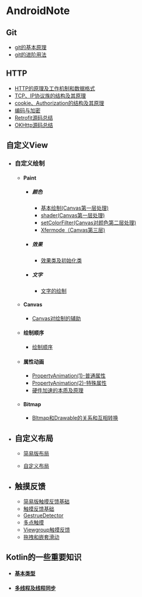 # AndroidNote

## Git

* [git的基本原理](git/git的基本原理.md)
* [git的进阶用法](git/git的进阶用法.md)

## HTTP

 * [HTTP的原理及工作机制和数据格式](网络/HTTP.md)
 * [TCP、IP协议族的结构及其原理](网络/TCP、IP协议族.md)
 * [cookie、Authorization的结构及其原理](网络/cookie、Authorization.md)
 * [编码与加密](网络/编码与加密.md)
 * [Retrofit源码总结](网络/Retrofit源码总结.md)
 * [OKHttp源码总结](网络/OKHttp源码总结.md)

 ## 自定义View

- ### 自定义绘制

  - #### Paint

    - ##### 颜色

      - [基本绘制(Canvas第一层处理)](自定义View/基本绘制(Canvas第一层处理).md)
      - [shader(Canvas第一层处理)](自定义View/shader(Canvas第一层处理).md)
      - [setColorFilter(Canvas对颜色第二层处理)](自定义View/setColorFilter(Canvas对颜色第二层处理).md)
      - [Xfermode（Canvas第三层)](自定义View/Xfermode(Canvas第三层).md)

    - ##### 效果

      - [效果类及初始化类](自定义View/效果类及初始化类.md)

    - ##### 文字

      - [文字的绘制](自定义View/文字的绘制.md)

  - #### Canvas

    - [Canvas对绘制的辅助](自定义View/Canvas对绘制的辅助.md)

  - #### 绘制顺序

    - [绘制顺序](自定义View/绘制顺序.md)

  - #### 属性动画

    - [PropertyAnimation(1)-普通属性](自定义View/PropertyAnimation(1).md)
    - [PropertyAnimation(2)-特殊属性](自定义View/PropertyAnimation(2).md)
    - [硬件加速的本质及原理](自定义View/硬件加速.md)

  - #### Bitmap

    - [BItmap和Drawable的关系和互相转换](自定义View/BItmap和Drawable的关系.md)

- ## 自定义布局

  - [简易版布局](自定义View/简易版布局.md)

  - [自定义布局](自定义View/自定义布局.md)

- ## 触摸反馈

  - [简易版触摸反馈基础](自定义View/简易版触摸反馈基础.md)
  - [触摸反馈基础](自定义View/触摸反馈基础.md)
  - [GestrueDetector](自定义View/GestrueDetector.md)
  - [多点触摸](自定义View/多点触摸.md)
  - [Viewgroup触摸反馈](自定义View/viewgroup触摸反馈.md)
  - [拖拽和嵌套滑动](自定义View/拖拽和嵌套滑动.md)

 ## Kotlin的一些重要知识

 - #### [基本类型](Kotlin的一些重要知识/基本类型.md)
 - #### [多线程及线程同步](Kotlin的一些重要知识/多线程及线程同步.md)
